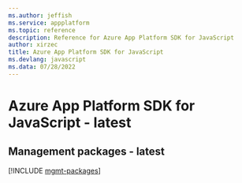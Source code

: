 ```yaml
---
ms.author: jeffish
ms.service: appplatform
ms.topic: reference
description: Reference for Azure App Platform SDK for JavaScript
author: xirzec
title: Azure App Platform SDK for JavaScript
ms.devlang: javascript
ms.data: 07/28/2022
---
```

# Azure App Platform SDK for JavaScript - latest

## Management packages - latest
[!INCLUDE [mgmt-packages](app-platform-mgmt-index.md)]